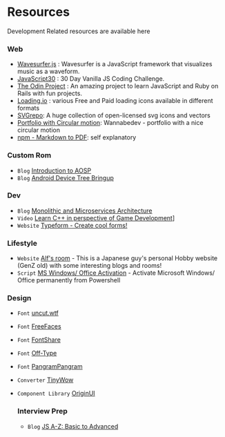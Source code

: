 # Resources
Development Related resources are available here

### Web
- [Wavesurfer.js](https://wavesurfer-js.org/) : Wavesurfer is a JavaScript framework that visualizes music as a waveform.
- [JavaScript30](https://javascript30.com/) : 30 Day Vanilla JS Coding Challenge.
- [The Odin Project](https://www.theodinproject.com/) : An amazing project to learn JavaScript and Ruby on Rails with fun projects.
- [Loading.io](https://loading.io/) : various Free and Paid loading icons available in different formats
- [SVGrepo](https://www.svgrepo.com/): A huge collection of open-licensed svg icons and vectors
- [Portfolio with Circular motion](https://wannabedev.io/tutorials/portfolio-website-concept-with-advanced-circular-motion): Wannabedev - portfolio with a nice circular motion
- [npm - Markdown to PDF](https://www.npmjs.com/package/md-to-pdf): self explanatory
### Custom Rom
- `Blog` [Introduction to AOSP](https://blog.realogs.in/getting-started-with-aosp/)
- `Blog` [Android Device Tree Bringup](https://blog.realogs.in/android-device-tree-bringup/)

### Dev
- `Blog` [Monolithic and Microservices Architecture](https://henriquesd.medium.com/monolithic-microservices-architecture-239e8799d3e1)
- `Video` [Learn C++ in perspective of Game Development](https://youtube.com/playlist?list=PLlrATfBNZ98dudnM48yfGUldqGD0S4FFb)]
- `Website` [Typeform - Create cool forms!](https://typeform.com)

### Lifestyle
- `Website` [Alf's room](https://alf-s-room.com/) - This is a Japanese guy's personal Hobby website (GenZ old) with some interesting blogs and rooms!
- `Script` [MS Windows/ Office Activation](https://github.com/massgravel/Microsoft-Activation-Scripts) - Activate Microsoft Windows/ Office permanently from Powershell

### Design
- `Font` [uncut.wtf](https://uncut.wtf/)
- `Font` [FreeFaces](https://www.freefaces.gallery/)
- `Font` [FontShare](https://www.fontshare.com/)
- `Font` [Off-Type](https://off-type.com/)
- `Font` [PangramPangram](https://pangrampangram.com/)
- `Converter` [TinyWow](https://tinywow.com/)
- `Component Library` [OriginUI](https://originui.com/)

  ### Interview Prep
  - `Blog` [JS A-Z: Basic to Advanced](https://medium.com/@omkartalekar1112/all-javascript-concepts-a-z-basic-to-advanced-7b7453d5b008)
